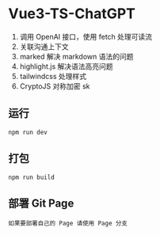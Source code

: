 # Vue3-TS-ChatGPT

1. 调用 OpenAI 接口，使用 fetch 处理可读流
2. 关联沟通上下文
3. marked 解决 markdown 语法的问题
4. highlight.js 解决语法高亮问题
5. tailwindcss 处理样式
6. CryptoJS 对称加密 sk

## 运行
```
npm run dev
```

## 打包
```
npm run build
```

## 部署 Git Page
```
如果要部署自己的 Page 请使用 Page 分支
```